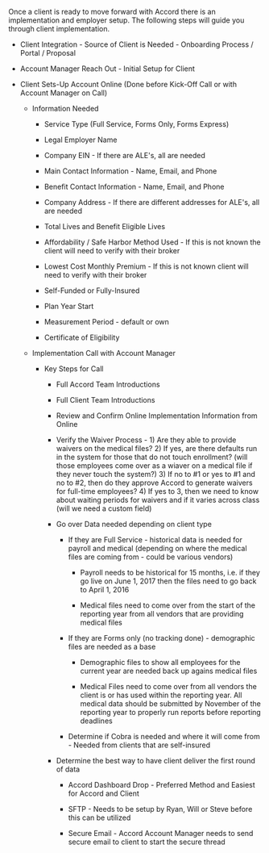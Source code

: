 Once a client is ready to move forward with Accord there is an implementation and employer setup. The following steps will guide you through client implementation.

* Client Integration - Source of Client is Needed - Onboarding Process / Portal / Proposal

* Account Manager Reach Out - Initial Setup for Client

* Client Sets-Up Account Online \(Done before Kick-Off Call or with Account Manager on Call\)

  * Information Needed

    * Service Type \(Full Service, Forms Only, Forms Express\)

    * Legal Employer Name

    * Company EIN - If there are ALE's, all are needed

    * Main Contact Information - Name, Email, and Phone

    * Benefit Contact Information - Name, Email, and Phone

    * Company Address - If there are different addresses for ALE's, all are needed

    * Total Lives and Benefit Eligible Lives

    * Affordability / Safe Harbor Method Used - If this is not known the client will need to verify with their broker

    * Lowest Cost Monthly Premium - If this is not known client will need to verify with their broker

    * Self-Funded or Fully-Insured

    * Plan Year Start

    * Measurement Period - default or own

    * Certificate of Eligibility

  * Implementation Call with Account Manager

    * Key Steps for Call

      * Full Accord Team Introductions

      * Full Client Team Introductions

      * Review and Confirm Online Implementation Information from Online

      * Verify the Waiver Process - 1\) Are they able to provide waivers on the medical files? 2\) If yes, are there defaults run in the system for those that do not touch enrollment? \(will those employees come over as a wiaver on a medical file if they never touch the system?\) 3\) If no to \#1 or yes to \#1 and no to \#2, then do they approve Accord to generate waivers for full-time employees? 4\) If yes to 3, then we need to know about waiting periods for waivers and if it varies across class \(will we need a custom field\)

      * Go over Data needed depending on client type

        * If they are Full Service - historical data is needed for payroll and medical \(depending on where the medical files are coming from - could be various vendors\)

          * Payroll needs to be historical for 15 months, i.e. if they go live on June 1, 2017 then the files need to go back to April 1, 2016

          * Medical files need to come over from the start of the reporting year from all vendors that are providing medical files

        * If they are Forms only \(no tracking done\) - demographic files are needed as a base

          * Demographic files to show all employees for the current year are needed back up agains medical files

          * Medical Files need to come over from all vendors the client is or has used within the reporting year. All medical data should be submitted by November of the reporting year to properly run reports before reporting deadlines

        * Determine if Cobra is needed and where it will come from - Needed from clients that are self-insured

      * Determine the best way to have client deliver the first round of data

        * Accord Dashboard Drop - Preferred Method and Easiest for Accord and Client

        * SFTP - Needs to be setup by Ryan, Will or Steve before this can be utilized

        * Secure Email - Accord Account Manager needs to send secure email to client to start the secure thread



